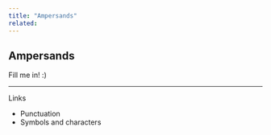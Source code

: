 ```yaml
---
title: "Ampersands"
related:
---
```


## Ampersands

Fill me in! :)

---

Links

- Punctuation
- Symbols and characters
